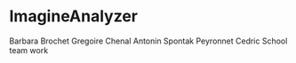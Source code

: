 # ImagineAnalyzer
Barbara Brochet
Gregoire Chenal
Antonin Spontak
Peyronnet Cedric
School team work
